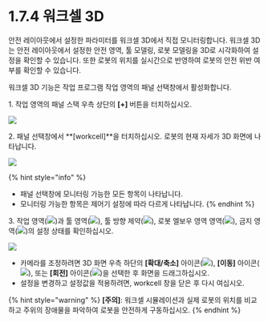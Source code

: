 ﻿# 1.7.4 워크셀 3D

안전 레이아웃에서 설정한 파라미터를 워크셀 3D에서 직접 모니터링합니다. 워크셀 3D는 안전 레이아웃에서 설정한 안전 영역, 툴 모델링, 로봇 모델링을 3D로 시각화하여 설정을 확인할 수 있습니다. 또한 로봇의 위치를 실시간으로 반영하여 로봇의 안전 위반 여부를 확인할 수 있습니다.

워크셀 3D 기능은 작업 프로그램 작업 영역의 패널 선택창에서 활성화합니다.

1\. 작업 영역의 패널 스택 우측 상단의 **\[+]** 버튼을 터치하십시오.

![](../../_assets/image41.jpeg)

2\. 패널 선택창에서 **\[workcell]**을 터치하십시오. 로봇의 현재 자세가 3D 화면에 나타납니다.

![](../../_assets/image42.jpeg)

{% hint style="info" %}
* 패널 선택창에 모니터링 가능한 모든 항목이 나타납니다.
* 모니터링 가능한 항목은 제어기 설정에 따라 다르게 나타납니다.
{% endhint %}

3\. 작업 영역(![](../../_assets/1.png))과 툴 영역(![](../../_assets/2.png)), 툴 방향 제약(![](../../_assets/3.png)), 로봇 엘보우 영역 영역(![](../../_assets/4.png)), 금지 영역(![](../../_assets/5.png))의 설정 상태를 확인하십시오.

![](../../_assets/image43.jpeg)

* 카메라를 조정하려면 3D 화면 우측 하단의 **\[확대/축소]** 아이콘(![](../../_assets/image44.png)), **\[이동]** 아이콘(![](../../_assets/image45.png)), 또는 **\[회전]** 아이콘(![](../../_assets/image46.png))을 선택한 후 화면을 드래그하십시오.
* 설정을 변경하고 설정값을 적용하려면, workcell 창을 닫은 후 다시 여십시오.

{% hint style="warning" %}
**\[주의]**: 워크셀 시뮬레이션과 실제 로봇의 위치를 비교하고 주위의 장애물을 파악하여 로봇을 안전하게 구동하십시오.
{% endhint %}
